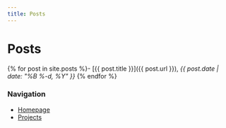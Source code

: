 ```yaml
---
title: Posts
---
```


# Posts

<!-- I dislike not being able to put proper line breaks in this for loop -->
{% for post in site.posts %}- [{{ post.title }}]({{ post.url }}), _{{ post.date | date: "%B %-d, %Y" }}_
{% endfor %}

### Navigation

- [Homepage](/)
- [Projects](/projects)
